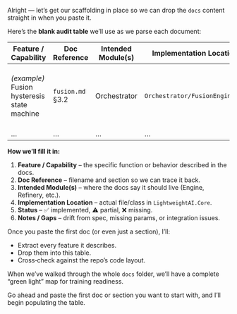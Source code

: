 ﻿Alright — let’s get our scaffolding in place so we can drop the `docs` content straight in when you paste it.  

Here’s the **blank audit table** we’ll use as we parse each document:  

| Feature / Capability | Doc Reference | Intended Module(s) | Implementation Location | Status | Notes / Gaps |
|----------------------|---------------|--------------------|-------------------------|--------|--------------|
| *(example)* Fusion hysteresis state machine | `fusion.md` §3.2 | Orchestrator | `Orchestrator/FusionEngine.cs` | ✅ Implemented | Matches doc spec, dwell time param present |
| … | … | … | … | … | … |

**How we’ll fill it in:**  
1. **Feature / Capability** – the specific function or behavior described in the docs.  
2. **Doc Reference** – filename and section so we can trace it back.  
3. **Intended Module(s)** – where the docs say it should live (Engine, Refinery, etc.).  
4. **Implementation Location** – actual file/class in `LightweightAI.Core`.  
5. **Status** – ✅ implemented, ⚠ partial, ❌ missing.  
6. **Notes / Gaps** – drift from spec, missing params, or integration issues.  

Once you paste the first doc (or even just a section), I’ll:  
- Extract every feature it describes.  
- Drop them into this table.  
- Cross‑check against the repo’s code layout.  

When we’ve walked through the whole `docs` folder, we’ll have a complete “green light” map for training readiness.  

Go ahead and paste the first doc or section you want to start with, and I’ll begin populating the table.
